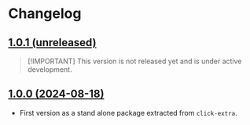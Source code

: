 # Changelog

## [1.0.1 (unreleased)](https://github.com/kdeldycke/extra-platforms/compare/90ddb60...v1.0.0)

> \[!IMPORTANT\]
> This version is not released yet and is under active development.

## [1.0.0 (2024-08-18)](https://github.com/kdeldycke/extra-platforms/compare/90ddb60...v1.0.0)

- First version as a stand alone package extracted from `click-extra`.
##